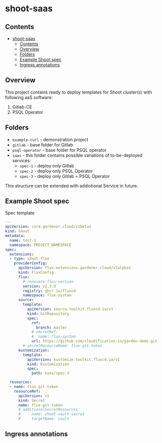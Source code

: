 # shoot-saas

## Contents

- [shoot-saas](#shoot-saas)
  - [Contents](#contents)
  - [Overview](#overview)
  - [Folders](#folders)
  - [Example Shoot spec](#example-shoot-spec)
  - [Ingress annotations](#ingress-annotations)

## Overview

This project contains ready to deploy templates for Shoot cluster(s) with following aaS software:
1. Gitlab-CE
2. PSQL Operator

## Folders

- `example-curl` - demonstration project
- `gitlab` - base folder for Gitlab
- `psql-operator` - base folder for PSQL operator
- `saas` - this folder contains possible variations of to-be-deployed services:
  - `spec-1` - deploy only Gitlab
  - `spec-2` - deploy only PSQL Operator
  - `spec-3` - deploy only Gitlab + PSQL Operator

This structure can be extended with addiotional Service in future. 

## Example Shoot spec

Spec template

```yaml
---
apiVersion: core.gardener.cloud/v1beta1
kind: Shoot
metadata:
  name: test-1
  namespace: PROJECT_NAMESPACE
spec:
  extensions:
  - type: shoot-flux
    providerConfig:
      apiVersion: flux.extensions.gardener.cloud/v1alpha1
      kind: FluxConfig
      flux:
        # renovate:flux-version
        version: v2.3.0
        registry: ghcr.io/fluxcd
        namespace: flux-system
      source:
        template:
          apiVersion: source.toolkit.fluxcd.io/v1
          kind: GitRepository
          spec:
            ref:
              branch: master
            # secretRef:
            #  name: flux-system
            url: https://github.com/cloudification-io/garden-demo.git
        # secretResourceName: flux-git-token
      kustomization:
        template:
          apiVersion: kustomize.toolkit.fluxcd.io/v1
          kind: Kustomization
          spec:
            path: saas/spec-3

  resources:
  - name: flux-git-token
    resourceRef:
      apiVersion: v1
      kind: Secret
      name: flux-git-token
      # additionalSecretResources:
      #   - name: shoot-vault-secret
      #     targetName: vault
```

## Ingress annotations

```yaml

```
